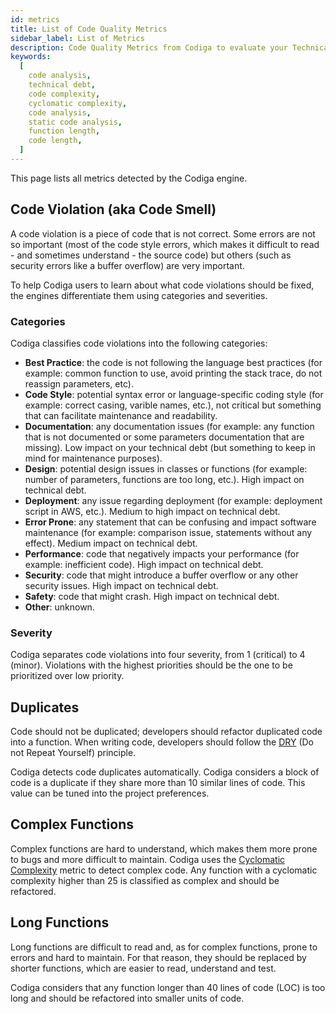 ```yaml
---
id: metrics
title: List of Code Quality Metrics
sidebar_label: List of Metrics
description: Code Quality Metrics from Codiga to evaluate your Technical Debt on all code hosting platform. Available for GitHub, GitLab and Bitbucket.
keywords:
  [
    code analysis,
    technical debt,
    code complexity,
    cyclomatic complexity,
    code analysis,
    static code analysis,
    function length,
    code length,
  ]
---
```


This page lists all metrics detected by the Codiga engine.

## Code Violation (aka Code Smell)

A code violation is a piece of code that is not correct. Some errors
are not so important (most of the code style errors, which makes it difficult to read - and sometimes understand - the source code) but others
(such as security errors like a buffer overflow) are very important.

To help Codiga users to learn about what code violations should be fixed,
the engines differentiate them using categories and severities.

### Categories

Codiga classifies code violations into the following categories:

- **Best Practice**: the code is not following the language best practices (for example: common function to use, avoid printing the stack trace, do not reassign parameters, etc).
- **Code Style**: potential syntax error or language-specific coding style (for example: correct casing, varible names, etc.), not critical but something that can facilitate maintenance and readability.
- **Documentation**: any documentation issues (for example: any function that is not documented or some parameters documentation that are missing). Low impact on your technical debt (but something to keep in mind for maintenance purposes).
- **Design**: potential design issues in classes or functions (for example: number of parameters, functions are too long, etc.). High impact on technical debt.
- **Deployment**: any issue regarding deployment (for example: deployment script in AWS, etc.). Medium to high impact on technical debt.
- **Error Prone**: any statement that can be confusing and impact software maintenance (for example: comparison issue, statements without any effect). Medium impact on technical debt.
- **Performance**: code that negatively impacts your performance (for example: inefficient code). High impact on technical debt.
- **Security**: code that might introduce a buffer overflow or any other security issues. High impact on technical debt.
- **Safety**: code that might crash. High impact on technical debt.
- **Other**: unknown.

### Severity

Codiga separates code violations into four severity, from 1 (critical) to 4 (minor).
Violations with the highest priorities should be the one to be prioritized over low priority.

## Duplicates

Code should not be duplicated; developers should refactor duplicated code into a function. When writing code, developers should follow the [DRY](https://en.wikipedia.org/wiki/Don%27t_repeat_yourself)
(Do not Repeat Yourself) principle.

Codiga detects code duplicates automatically. Codiga considers a block of code is a duplicate if they share more than 10 similar lines of code. This value can be tuned into the project preferences.

## Complex Functions

Complex functions are hard to understand, which makes them more prone to bugs and more difficult to maintain. Codiga uses the [Cyclomatic Complexity](https://en.wikipedia.org/wiki/Cyclomatic_complexity) metric to detect complex code. Any function with a cyclomatic complexity higher than 25 is classified as
complex and should be refactored.

## Long Functions

Long functions are difficult to read and, as for complex functions, prone to errors and hard
to maintain. For that reason, they should be replaced by shorter functions, which are
easier to read, understand and test.

Codiga considers that any function longer than 40 lines of code (LOC) is too long and should be refactored into smaller units of code.
